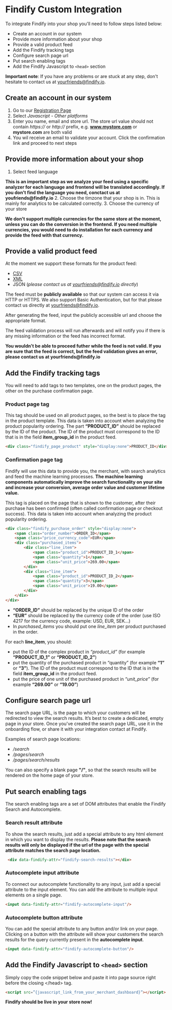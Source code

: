 # Findify Custom Integration

To integrate Findify into your shop you'll need to follow steps listed below:

* Create an account in our system
* Provide more information about your shop
* Provide a valid product feed
* Add the Findify tracking tags
* Configure search page url
* Put search enabling tags
* Add the Findify Javascript to `<head>` section

__Important note__: If you have any problems or are stuck at any step, don't hesitate to contact us at yourfriends@findify.io.

## Create an account in our system

1. Go to our [Registration Page](https://dashboard.findify.io/#/sign-in/register)
2. Select _Javascript - Other platforms_
3. Enter you name, email and store url. The store url value should not contain _https://_ or _http://_ prefix, e.g. __www.mystore.com__ or __mystore.com__ are both valid
4. You wil receive an email to validate your account. Click the confirmation link and proceed to next steps

## Provide more information about your shop

1. Select feed language

__This is an important step as we analyze your feed using a specific analyzer for each language  and frontend will be translated accordingly. If you don't find the language you need, conctact us at youfriends@findify.io__
2. Choose the timzone that your shop is in. This is mainly for analytics to be calculated correctly.
3. Choose the currency of your store

__We don't support multiple currencies for the same store at the moment, unless you can do the conversion in the frontend. If you need multiple currencies, you would need to do installation for each currency and provide the feed with that currency.__

## Provide a valid product feed

At the moment we support these formats for the product feed:

- [CSV](productFeedCSV.md)
- [XML](productFeedXML.md)
- JSON (_please contact us at yourfriends@findify.io directly_)

The feed must be __publicly available__ so that our system can access it via HTTP or HTTPS. We also support Basic Authentication, but for that please contact us directly at yourfriends@findify.io.

After generating the feed, input the publicly accessible url and choose the appropriate format. 

The feed validation process will run afterwards and will notify you if there is any missing information or the feed has incorrect format. 

__You wouldn't be able to proceed futher while the feed is not valid. If you are sure that the feed is correct, but the feed  validation gives an error, please contact us at yourfriends@findify.io__

## Add the Findify tracking tags

You will need to add tags to two templates, one on the product pages, the other on the purchase confirmation page.

### Product page tag

This tag should be used on all product pages, so the best is to place the tag in the product template. This data is taken into account when analyzing the product popularity ordering. The part __“PRODUCT_ID”__ should be replaced by the ID of the product. The ID of the product must correspond to the ID that is in the field __item_group_id__ in the product feed.

```html
<div class="findify_page_product" style="display:none">PRODUCT_ID</div>
```

### Confirmation page tag

Findify will use this data to provide you, the merchant, with search analytics and feed the machine learning processes. __The machine learning components automatically improve the search functionality on your site and increase your conversion, average order value and customer lifetime value.__

This tag is placed on the page that is shown to the customer, after their purchase has been confirmed (often called confirmation page or checkout success). This data is taken into account when analyzing the product popularity ordering.

```html
<div class="findify_purchase_order" style="display:none">
	<span class="order_number">ORDER_ID</span>
	<span class="price_currency_code">EUR</span>
	<div class="purchased_items">
		<div class="line_item">
			<span class="product_id">PRODUCT_ID_1</span>
			<span class="quantity">1</span>
			<span class="unit_price">269.00</span>
		</div>
		<div class="line_item">
			<span class="product_id">PRODUCT_ID_2</span>
			<span class="quantity">3</span>
			<span class="unit_price">19.00</span>
		</div>
	</div>
</div>
```

* __“ORDER_ID”__ should be replaced by the unique ID of the order
* __“EUR”__ should be replaced by the currency code of the order (use ISO 4217 for the currency code, example: USD, EUR, SEK…)
* In _purchased_items_ you should put one _line_item_ per product purchased in the order.

For each __line_item__, you should:

* put the ID of the complex product in _“product_id”_ (for example __“PRODUCT_ID_1”__ or __“PRODUCT_ID_2”__)
* put the quantity of the purchased product in “quantity” (for example **“1”** or **“3”**). The ID of the product must correspond to the ID that is in the field __item_group_id__ in the product feed.
* put the price of one unit of the purchased product in _“unit_price”_ (for example __“269.00”__ or __“19.00”__)

## Configure search page url

The search page URL, is the page to which your customers will be redirected to view the search results. It’s best to create a dedicated, empty page in your store.
Once you've created the search page URL, use it in the onboarding flow, or share it with your integration contact at Findify.

Examples of search page locations:

* */search*
* */pages/search*
* */pages/search/results* 

You can also specify a blank page __"/"__, so that the search results will be rendered on the home page of your store.

## Put search enabling tags

The search enabling tags are a set of DOM attributes that enable the Findify Search and Autocomplete.

### Search result attribute

To show the search results, just add a special attribute to any html element in which you want to display the results. __Please note that the search results will only be displayed if the url of the page with the special attribute matches the search page location.__

```html
 <div data-findify-attr="findify-search-results"></div>
```
 
### Autocomplete input attribute

To connect our autocomplete functionality to any input, just add a special attribute to the input element. You can add the attribute to multiple input elements on a single page. 

```html
<input data-findify-attr="findify-autocomplete-input"/>
```

### Autocomplete button attribute

You can add the special attribute to any button and/or link on your page. Clicking on a button with the attribute will show your customers the search results for the query currently present in the **autocomplete input**.

```html
<input data-findify-attr="findify-autocomplete-button"/>
```

## Add the Findify Javascript to `<head>` section

Simply copy the code snippet below and paste it into page source right before the closing &lt;/head&gt; tag.

```html
<script src=”{javascript_link_from_your_merchant_dashboard}”></script>
```

__Findify should be live in your store now!__